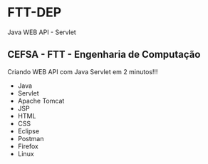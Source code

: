 # FTT-DEP
Java WEB API - Servlet

## CEFSA - FTT - Engenharia de Computação

Criando WEB API com Java Servlet em 2 minutos!!!

- Java
- Servlet
- Apache Tomcat
- JSP
- HTML
- CSS
- Eclipse
- Postman
- Firefox
- Linux
